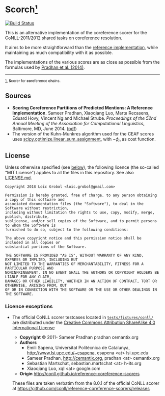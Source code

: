Scorch<a id="footnote-0-1-backref" href="#footnote-0-1">¹</a>
======
[![Build Status](https://travis-ci.org/LoicGrobol/scorch.svg?branch=master)](https://travis-ci.org/LoicGrobol/scorch)

This is an alternative implementation of the coreference scorer for the CoNLL-2011/2012 shared tasks on coreference resolution.

It aims to be more straightforward than the [reference implementation][ref-scorer], while maintaining as much compatibility with it as possible.

The implementations of the various scores are as close as possible from the formulas used by <a href="#pradhan2014scoring">Pradhan et al. (2014)</a>.

---
<sub><a id="footnote-0-1" href="#footnote-0-1-backref">1.</a> **S**corer for **co**reference **ch**ains.</sub>

[ref-scorer]: https://github.com/conll/reference-coreference-scorers


## Sources
  - <a id="pradhan2014scoring">**Scoring Coreference Partitions of Predicted Mentions: A Reference Implementation.**</a> Sameer Pradhan, Xiaoqiang Luo, Marta Recasens, Eduard Hovy, Vincent Ng and Michael Strube. *Proceedings of the 52nd Annual Meeting of the Association for Computational Linguistics*, Baltimore, MD, June 2014. ([pdf](http://aclweb.org/anthology/P/P14/P14-2006.pdf))
  - The version of the Kuhn-Munkres algorithm used for the CEAF scores uses [scipy.optimize.linear_sum_assignment](https://docs.scipy.org/doc/latest/reference/generated/scipy.optimize.linear_sum_assignment.html), with $-ϕ_n$ as cost function.


## License

Unless otherwise specified (see <a href="#license-exceptions">below</a>), the following licence (the so-called “MIT License”) applies to all the files in this repository.
See also [LICENSE.md](LICENSE.md).

```
Copyright 2018 Loïc Grobol <loic.grobol@gmail.com>

Permission is hereby granted, free of charge, to any person obtaining a copy of this software and
associated documentation files (the "Software"), to deal in the Software without restriction,
including without limitation the rights to use, copy, modify, merge, publish, distribute,
sublicense, and/or sell copies of the Software, and to permit persons to whom the Software is
furnished to do so, subject to the following conditions:

The above copyright notice and this permission notice shall be included in all copies or
substantial portions of the Software.

THE SOFTWARE IS PROVIDED "AS IS", WITHOUT WARRANTY OF ANY KIND, EXPRESS OR IMPLIED, INCLUDING BUT
NOT LIMITED TO THE WARRANTIES OF MERCHANTABILITY, FITNESS FOR A PARTICULAR PURPOSE AND
NONINFRINGEMENT. IN NO EVENT SHALL THE AUTHORS OR COPYRIGHT HOLDERS BE LIABLE FOR ANY CLAIM,
DAMAGES OR OTHER LIABILITY, WHETHER IN AN ACTION OF CONTRACT, TORT OR OTHERWISE, ARISING FROM, OUT
OF OR IN CONNECTION WITH THE SOFTWARE OR THE USE OR OTHER DEALINGS IN THE SOFTWARE.
```

### Licence exceptions

  - The official CoNLL scorer testcases located in [`tests/fixtures/conll/`](tests/fixtures/conll/) are distributed under the [Creative Commons Attribution ShareAlike 4.0 International License](http://creativecommons.org/licenses/by-sa/4.0/)
    - **Copyright** © 2011- Sameer Pradhan pradhan <at> cemantix.org
    - **Authors**
        * Emili Sapena, Universitat Politècnica de Catalunya, <http://www.lsi.upc.edu/~esapena>, esapena \<at\> lsi.upc.edu
        * Sameer Pradhan, http://cemantix.org, pradhan \<at\> cemantix.org
        * Sebastian Martschat, sebastian.martschat \<at\> h-its.org
        * Xiaoqiang Luo, xql \<at\> google.com
    - **Origin** <http://conll.github.io/reference-coreference-scorers>

    These files are taken verbatim from the 8.0.1 of the official CoNLL scorer at <https://github.com/conll/reference-coreference-scorers/releases>
